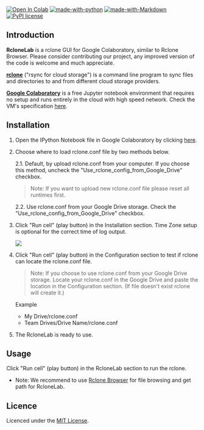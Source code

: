 [![Open In Colab](https://colab.research.google.com/assets/colab-badge.svg)](https://colab.research.google.com/github/MinorMole/RcloneLab/blob/master/RcloneLab.ipynb)
[![made-with-python](https://img.shields.io/badge/Made%20with-Python-1f425f.svg)](https://www.python.org/)
[![made-with-Markdown](https://img.shields.io/badge/Made%20with-Markdown-1f425f.svg)](http://commonmark.org)
[![PyPI license](https://img.shields.io/pypi/l/ansicolortags.svg)](https://github.com/MinorMole/RcloneLab/blob/master/LICENSE)

## Introduction

**RcloneLab** is a rclone GUI for Google Colaboratory, similar to Rclone Browser. Please consider contributing our project, any improved version of the code is welcome and much appreciate.

[**rclone**](https://rclone.org/) ("rsync for cloud storage") is a command line program to sync files and directories to and from different cloud storage providers.

[**Google Colaboratory**](https://colab.research.google.com/) is a free Jupyter notebook environment that requires no setup and runs entirely in the cloud with high speed network. Check the VM's specification [here](https://github.com/MinorMole/RcloneLab/tree/master/VM's%20specification).

## Installation

1. Open the IPython Notebook file in Google Colaboratory by clicking [here](https://colab.research.google.com/github/MinorMole/RcloneLab/blob/master/RcloneLab.ipynb).
  
2. Choose where to load rclone.conf file by two methods below.

    2.1. Default, by upload rclone.conf from your computer. If you choose this method, uncheck the "Use_rclone_config_from_Google_Drive" checkbox.
    
    > Note: If you want to upload new rclone.conf file please reset all runtimes first.

    2.2. Use rclone.conf from your Google Drive storage. Check the "Use_rclone_config_from_Google_Drive" checkbox.
    
2. Click "Run cell" (play button) in the Installation section. Time Zone setup is optional for the correct time of log output.

    ![](https://github.com/MinorMole/RcloneLab/raw/master/docs/01.png)
  
4. Click "Run cell" (play button) in the Configuration section to test if rclone can locate the rclone.conf file.

    > Note: If you choose to use rclone.conf from your Google Drive storage. Locate your rclone.conf in the Google Drive and paste the location in the Configuration section. (If file doesn't exist rclone will create it.)
    
    Example
    - My Drive/rclone.conf
    - Team Drives/Drive Name/rclone.conf

5. The RcloneLab is ready to use.

## Usage

Click "Run cell" (play button) in the RcloneLab section to run the rclone.

- Note: We recommend to use [Rclone Browser](https://github.com/DinCahill/RcloneBrowser) for file browsing and get path for RcloneLab.

## Licence

Licenced under the [MIT License](https://github.com/MinorMole/RcloneLab/blob/master/LICENSE).
